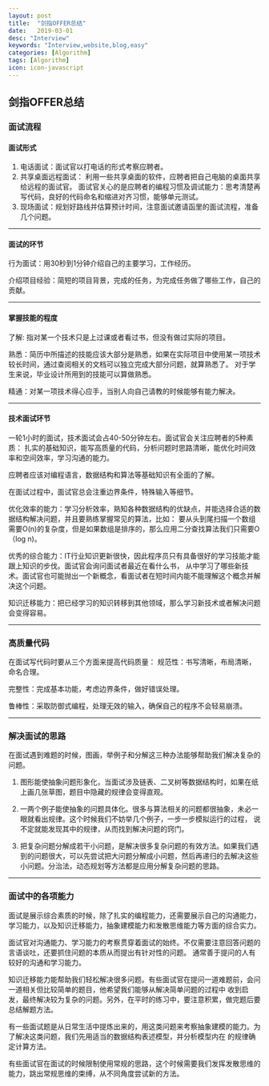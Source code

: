 ```yaml
---
layout: post
title:  "剑指OFFER总结"
date:   2019-03-01
desc: "Interview"
keywords: "Interview,website,blog,easy"
categories: [Algorithm]
tags: [Algorithm]
icon: icon-javascript
---
```

## 剑指OFFER总结

### **面试流程**

#### 面试形式
1. 电话面试：面试官以打电话的形式考察应聘者。
2. 共享桌面远程面试： 利用一些共享桌面的软件，应聘者把自己电脑的桌面共享给远程的面试官。
面试官关心的是应聘者的编程习惯及调试能力：思考清楚再写代码，良好的代码命名和缩进对齐习惯，能够单元测试。
3. 现场面试：规划好路线并估算预计时间，注意面试邀请函里的面试流程，准备几个问题。

***

#### 面试的环节
行为面试：用30秒到1分钟介绍自己的主要学习，工作经历。

介绍项目经验：简短的项目背景，完成的任务，为完成任务做了哪些工作，自己的贡献。

***

#### 掌握技能的程度
了解: 指对某一个技术只是上过课或者看过书，但没有做过实际的项目。

熟悉：简历中所描述的技能应该大部分是熟悉，如果在实际项目中使用某一项技术较长时间，通过查阅相关的文档可以独立完成大部分问题，就算熟悉了。
对于学生来说，毕业设计所用到的技能可以算做熟悉。

精通：对某一项技术得心应手，当别人向自己请教的时候能够有能力解决。

***

#### 技术面试环节
一轮1小时的面试，技术面试会占40-50分钟左右。面试官会关注应聘者的5种素质：
扎实的基础知识，能写高质量的代码，分析问题时思路清晰，能优化时间效率和空间效率，学习沟通的能力。

应聘者应该对编程语言，数据结构和算法等基础知识有全面的了解。

在面试过程中，面试官总会注重边界条件，特殊输入等细节。

优化效率的能力：学习分析效率，熟知各种数据结构的优缺点，并能选择合适的数据结构解决问题，并且要熟练掌握常见的算法，比如：
要从头到尾扫描一个数组需要O(n)的复杂度，但是如果数组是排序的，那么应用二分查找算法我们只需要O（log n)。

优秀的综合能力：IT行业知识更新很快，因此程序员只有具备很好的学习技能才能跟上知识的步伐。面试官会询问面试者最近在看什么书，
从中学习了哪些新技术。面试官也可能抛出一个新概念，看面试者在短时间内能不能理解这个概念并解决这个问题。

知识迁移能力：把已经学习的知识转移到其他领域，那么学习新技术或者解决问题会变得容易。
***

### **高质量代码**

在面试写代码时要从三个方面来提高代码质量：
规范性：书写清晰，布局清晰，命名合理。

完整性：完成基本功能，考虑边界条件，做好错误处理。

鲁棒性：采取防御式编程，处理无效的输入，确保自己的程序不会轻易崩溃。

***

### **解决面试的思路**

在面试遇到难题的时候，图画，举例子和分解这三种办法能够帮助我们解决复杂的问题。

1. 图形能使抽象问题形象化，当面试涉及链表、二叉树等数据结构时，如果在纸上画几张草图，题目中隐藏的规律会变得直观。

2. 一两个例子能使抽象的问题具体化。很多与算法相关的问题都很抽象，未必一眼就看出规律。这个时候我们不妨举几个例子，一步一步模拟运行的过程，
说不定就能发现其中的规律，从而找到解决问题的窍门。

3. 把复杂问题分解成若干小问题，是解决很多复杂问题的有效方法。如果我们遇到的问题很大，可以先尝试把大问题分解成小问题，然后再递归的去解决这些
小问题。分治法，动态规划等方法都是应用分解复杂问题的思路。

***

### **面试中的各项能力**

面试是展示综合素质的时候，除了扎实的编程能力，还需要展示自己的沟通能力，学习能力，以及知识迁移能力，抽象建模能力和发散思维能力等方面的综合实力。

面试官对沟通能力、学习能力的考察贯穿着面试的始终。不仅需要注意回答问题的言语谈吐，还要抓住问题的本质从而提出有针对性的问题。
通常善于提问的人有较好的沟通和学习能力。

知识迁移能力能帮助我们轻松解决很多问题。有些面试官在提问一道难题前，会问一道相关但比较简单的题目，他希望我们能够从解决简单问题的过程中
收到启发，最终解决较为复杂的问题。另外，在平时的练习中，要注意积累，做完题后要总结解题方法。

有一些面试题是从日常生活中提炼出来的，用这类问题来考察抽象建模的能力。为了解决这类问题，我们先用适当的数据结构表述模型，并分析模型内在
的规律确定计算方法。

有些面试官在面试的时候限制使用常规的思路，这个时候需要我们发挥发散思维的能力，跳出常规思维的束缚，从不同角度尝试新的方法。







